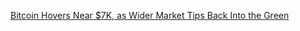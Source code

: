 [Bitcoin Hovers Near $7K, as Wider Market Tips Back Into the Green](https://cointelegraph.com/news/bitcoin-hovers-nears-7k-as-wider-market-tips-back-into-the-green)
